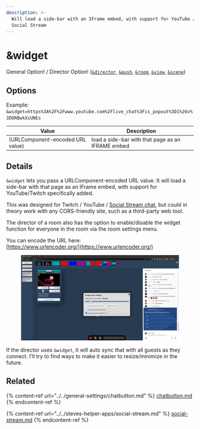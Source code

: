```yaml
---
description: >-
  Will load a side-bar with an IFrame embed, with support for YouTube / Twitch /
  Social Stream
---
```


# \&widget

General Option! / Director Option! ([`&director`](../../viewers-settings/director.md), [`&push`](../../source-settings/push.md), [`&room`](../../general-settings/room.md), [`&view`](../view-parameters/view.md), [`&scene`](../view-parameters/scene.md))

## Options

Example: `&widget=https%3A%2F%2Fwww.youtube.com%2Flive_chat%3Fis_popout%3D1%26v%3DORBwkXsUNEs`

<table><thead><tr><th width="208">Value</th><th>Description</th></tr></thead><tbody><tr><td>(URLComponent-encoded URL value)</td><td>load a side-bar with that page as an IFRAME embed</td></tr></tbody></table>

## Details

`&widget` lets you pass a URLComponent-encoded URL value. It will load a side-bar with that page as an IFrame embed, with support for YouTube/Twitch specifically added.

This was designed for Twitch / YouTube / [Social Stream chat](../../steves-helper-apps/social-stream.md), but could in theory work with any CORS-friendly site, such as a third-party web tool.

The director of a room also has the option to enable/disable the widget function for everyone in the room via the room settings menu.

You can encode the URL here:\
[https://www.urlencoder.org/](https://www.urlencoder.org/)

<figure><img src="../../.gitbook/assets/image (7) (1) (1) (3).png" alt=""><figcaption></figcaption></figure>

If the director uses `&widget`, it will auto sync that with all guests as they connect. I'll try to find ways to make it easier to resize/minimize in the future.

## Related

{% content-ref url="../../general-settings/chatbutton.md" %}
[chatbutton.md](../../general-settings/chatbutton.md)
{% endcontent-ref %}

{% content-ref url="../../steves-helper-apps/social-stream.md" %}
[social-stream.md](../../steves-helper-apps/social-stream.md)
{% endcontent-ref %}
